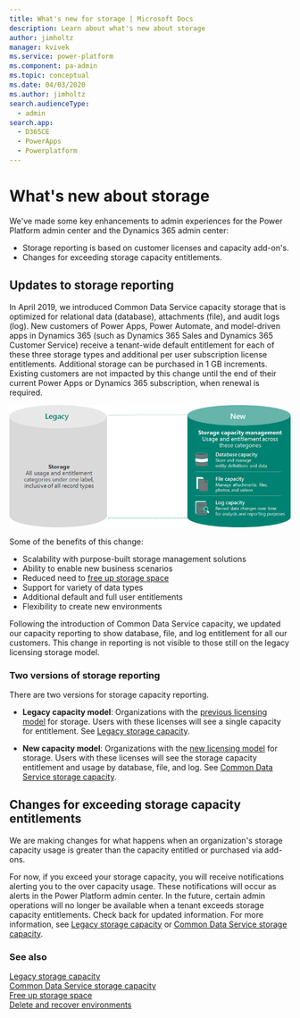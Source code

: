 ```yaml
---
title: What's new for storage | Microsoft Docs
description: Learn about what's new about storage
author: jimholtz
manager: kvivek
ms.service: power-platform
ms.component: pa-admin
ms.topic: conceptual
ms.date: 04/03/2020
ms.author: jimholtz
search.audienceType: 
  - admin
search.app: 
  - D365CE
  - PowerApps
  - Powerplatform
---
```


# What's new about storage

We've made some key enhancements to admin experiences for the Power Platform admin center and the Dynamics 365 admin center:

- Storage reporting is based on customer licenses and capacity add-on's.
- Changes for exceeding storage capacity entitlements.

## Updates to storage reporting

In April 2019, we introduced Common Data Service capacity storage that is optimized for relational data (database), attachments (file), and audit logs (log). New customers of Power Apps, Power Automate, and model-driven apps in Dynamics 365 (such as Dynamics 365 Sales and Dynamics 365 Customer Service) receive a tenant-wide default entitlement for each of these three storage types and additional per user subscription license entitlements. Additional storage can be purchased in 1 GB increments. Existing customers are not impacted by this change until the end of their current Power Apps or Dynamics 365 subscription, when renewal is required. 


![](media/storage-model-evolution.png "Evolution of data management")

Some of the benefits of this change:

- Scalability with purpose-built storage management solutions
- Ability to enable new business scenarios
- Reduced need to [free up storage space](free-storage-space.md)
- Support for variety of data types
- Additional default and full user entitlements
- Flexibility to create new environments


Following the introduction of Common Data Service capacity, we updated our capacity reporting to show database, file, and log entitlement for all our customers. This change in reporting is not visible to those still on the legacy licensing storage model.

### Two versions of storage reporting

There are two versions for storage capacity reporting. 

- **Legacy capacity model**: Organizations with the [previous licensing model](legacy-capacity-storage.md#licenses-for-legacy-storage-model) for storage. Users with these licenses will see a single capacity for entitlement. See [Legacy storage capacity](legacy-capacity-storage.md).

- **New capacity model**: Organizations with the [new licensing model](capacity-storage.md#licenses-for-new-storage-model) for storage. Users with these licenses will see the storage capacity entitlement and usage by database, file, and log. See [Common Data Service storage capacity](capacity-storage.md). 

## Changes for exceeding storage capacity entitlements

We are making changes for what happens when an organization's storage capacity usage is greater than the capacity entitled or purchased via add-ons.

For now, if you exceed your storage capacity, you will receive notifications alerting you to the over capacity usage. These notifications will occur as alerts in the Power Platform admin center. In the future, certain admin  operations will no longer be available when a tenant exceeds storage capacity entitlements. Check back for updated information. For more information, see [Legacy storage capacity](legacy-capacity-storage.md) or [Common Data Service storage capacity](capacity-storage.md). 


### See also
[Legacy storage capacity](legacy-capacity-storage.md) <br />
[Common Data Service storage capacity](capacity-storage.md) <br />
[Free up storage space](free-storage-space.md) <br />
[Delete and recover environments](delete-environment.md)